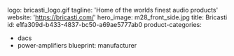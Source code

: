 logo: bricasti_logo.gif
tagline: 'Home of the worlds finest audio products'
website: 'https://bricasti.com/'
hero_image: m28_front_side.jpg
title: Bricasti
id: e1fa309d-b433-4837-bc50-a69ae5777ab0
product-categories:
  - dacs
  - power-amplifiers
blueprint: manufacturer
